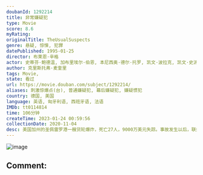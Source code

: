 ```yaml
---
doubanId: 1292214
title: 非常嫌疑犯
type: Movie
score: 8.6
myRating: 
originalTitle: TheUsualSuspects
genre: 悬疑, 惊悚, 犯罪
datePublished: 1995-01-25
director: 布莱恩·辛格
actor: 史蒂芬·鲍德温, 加布里埃尔·伯恩, 本尼西奥·德尔·托罗, 凯文·波拉克, 凯文·史派西, 查兹·帕尔明特瑞, 皮特·波斯尔思韦特, 苏茜·爱米斯, 吉安卡罗·埃斯波西托, 丹·哈达亚, 保罗·巴特尔, 卡尔·布瑞斯勒, 菲力浦·西蒙, 杰克·希勒, 克里斯汀·艾斯布鲁克, 克拉克·格雷格, 克里斯托弗·麦奎里, 米歇尔·科鲁尼, 卡斯图罗·格雷拉, 路易斯·隆巴迪, 维托·达布罗西奥, 斯科特·摩根
author: 克里斯托弗·麦奎里
tags: Movie, 
state: 看过
url: https://movie.douban.com/subject/1292214/
aliases: 刺激惊爆点(台), 普通嫌疑犯, 幕后嫌疑犯, 嫌疑惯犯
country: 德国, 美国
language: 英语, 匈牙利语, 西班牙语, 法语
IMDb: tt0114814
time: 106分钟
createTime: 2023-01-24 00:59:56
collectionDate: 2020-11-04
desc: 美国加州的圣佩雷罗港一艘货轮爆炸，死亡27人，9000万美元失踪。事故发生以后，联邦调查局探员白基奇在医院等待昏迷不醒的幸存者；海关特派员大卫（查兹•帕明特里饰）则对另外一名拿到特赦令的幸存者金特（...
---
```


![image](p2455372830.jpg)

Comment: 
---

